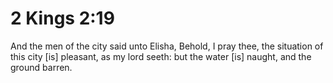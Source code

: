 # 2 Kings 2:19

And the men of the city said unto Elisha, Behold, I pray thee, the situation of this city [is] pleasant, as my lord seeth: but the water [is] naught, and the ground barren.